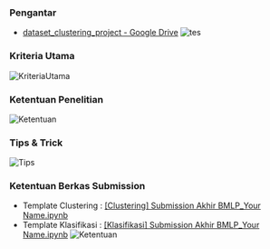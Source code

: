 ### Pengantar
- [dataset_clustering_project - Google Drive](https://drive.google.com/drive/folders/1Zs7VmPZ-jNwsRlMKH65Ea-LApSwx6lKx?hl=ID)
![tes](/gambar/1.png)

### Kriteria Utama
![KriteriaUtama](/gambar/2.png)

### Ketentuan Penelitian
![Ketentuan](/gambar/3.png)

### Tips & Trick
![Tips](/gambar/4.png)

### Ketentuan Berkas Submission
- Template Clustering : [[Clustering] Submission Akhir BMLP_Your Name.ipynb](https://colab.research.google.com/drive/1agN97xDvImmH3259mBR0su0yC5FvS4za?usp=sharing)
- Template Klasifikasi : [[Klasifikasi] Submission Akhir BMLP_Your Name.ipynb](https://colab.research.google.com/drive/1KVzLTEl3HjqGj1Ygd-OLTb4neE9MkJ63?usp=sharing)
![Ketentuan](/gambar/5.png)